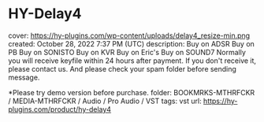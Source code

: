 # HY-Delay4

cover: https://hy-plugins.com/wp-content/uploads/delay4_resize-min.png
created: October 28, 2022 7:37 PM (UTC)
description: Buy on ADSR
 Buy on PB
 Buy on SONISTO
 Buy on KVR Buy on Eric's Buy on SOUND7 Normally you will receive keyfile within 24 hours after payment.
If you don't receive it, please contact us.
And please check your spam folder before sending message.

*Please try demo version before purchase.
folder: BOOKMRKS-MTHRFCKR / MEDIA-MTHRFCKR / Audio / Pro Audio / VST
tags: vst
url: https://hy-plugins.com/product/hy-delay4